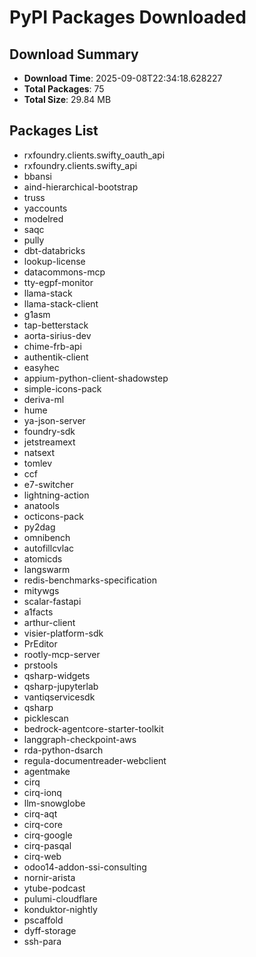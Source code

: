 # PyPI Packages Downloaded

## Download Summary
- **Download Time**: 2025-09-08T22:34:18.628227
- **Total Packages**: 75
- **Total Size**: 29.84 MB

## Packages List
- rxfoundry.clients.swifty_oauth_api
- rxfoundry.clients.swifty_api
- bbansi
- aind-hierarchical-bootstrap
- truss
- yaccounts
- modelred
- saqc
- pully
- dbt-databricks
- lookup-license
- datacommons-mcp
- tty-egpf-monitor
- llama-stack
- llama-stack-client
- g1asm
- tap-betterstack
- aorta-sirius-dev
- chime-frb-api
- authentik-client
- easyhec
- appium-python-client-shadowstep
- simple-icons-pack
- deriva-ml
- hume
- ya-json-server
- foundry-sdk
- jetstreamext
- natsext
- tomlev
- ccf
- e7-switcher
- lightning-action
- anatools
- octicons-pack
- py2dag
- omnibench
- autofillcvlac
- atomicds
- langswarm
- redis-benchmarks-specification
- mitywgs
- scalar-fastapi
- a1facts
- arthur-client
- visier-platform-sdk
- PrEditor
- rootly-mcp-server
- prstools
- qsharp-widgets
- qsharp-jupyterlab
- vantiqservicesdk
- qsharp
- picklescan
- bedrock-agentcore-starter-toolkit
- langgraph-checkpoint-aws
- rda-python-dsarch
- regula-documentreader-webclient
- agentmake
- cirq
- cirq-ionq
- llm-snowglobe
- cirq-aqt
- cirq-core
- cirq-google
- cirq-pasqal
- cirq-web
- odoo14-addon-ssi-consulting
- nornir-arista
- ytube-podcast
- pulumi-cloudflare
- konduktor-nightly
- pscaffold
- dyff-storage
- ssh-para
